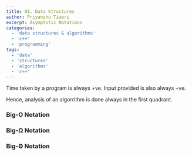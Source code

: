 ```yaml
---
title: 01. Data Structures
author: Priyanshu Tiwari
excerpt: Asymptotic Notations
categories:
  - 'data structures & algorithms'
  - 'c++'
  - 'programming'
tags:
  - 'data'
  - 'structures'
  - 'algorithms'
  - 'c++'
---
```


Time taken by a program is always +ve.
Input provided is also always +ve.

Hence, analysis of an algorrithm is done always in the first quadrant.

### Big-O Notation

### Big-Ω Notation

### Big-Θ Notation
